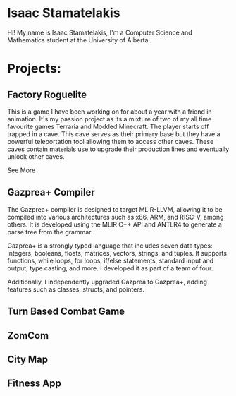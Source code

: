 # Isaac Stamatelakis
Hi! My name is Isaac Stamatelakis, I'm a Computer Science and Mathematics student at the University of Alberta.


# Projects:

## Factory Roguelite
This is a game I have been working on for about a year with a friend in animation. It's my passion project as its a mixture of two of my all time favourite games Terraria and Modded Minecraft. The player starts off trapped in a cave. This cave serves as their primary base but they have a powerful teleportation tool allowing them to access other caves. These caves contain materials use to upgrade their production lines and eventually unlock other caves.

See More
[](url)

## Gazprea+ Compiler
The Gazprea+ compiler is designed to target MLIR-LLVM, allowing it to be compiled into various architectures such as x86, ARM, and RISC-V, among others. It is developed using the MLIR C++ API and ANTLR4 to generate a parse tree from the grammar.

Gazprea+ is a strongly typed language that includes seven data types: integers, booleans, floats, matrices, vectors, strings, and tuples. It supports functions, while loops, for loops, if/else statements, standard input and output, type casting, and more. I developed it as part of a team of four.

Additionally, I independently upgraded Gazprea to Gazprea+, adding features such as classes, structs, and pointers.

## Turn Based Combat Game

## ZomCom

## City Map

## Fitness App

